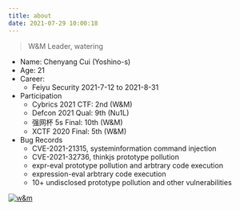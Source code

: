 ```yaml
---
title: about
date: 2021-07-29 10:00:18
---
```


> W&M Leader, watering

- Name: Chenyang Cui (Yoshino-s)
- Age: 21
- Career:
  - Feiyu Security 2021-7-12 to 2021-8-31
- Participation
  - Cybrics 2021 CTF: 2nd (W&M)
  - Defcon 2021 Qual: 9th (Nu1L)
  - 强网杯 5s Final: 10th (W&M)
  - XCTF 2020 Final: 5th (W&M)
- Bug Records
  - CVE-2021-21315, systeminformation command injection
  - CVE-2021-32736, thinkjs prototype pollution
  - expr-eval prototype pollution and arbtrary code execution
  - expression-eval arbtrary code execution
  - 10+ undisclosed prototype pollution and other vulnerabilities

[![w&m](https://wm-team.cn/member_icon/logo.png)](https://wm-team.cn/)
